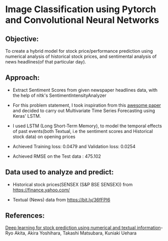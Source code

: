# Image Classification using Pytorch and Convolutional Neural Networks

## Objective: 
To create a hybrid model for stock price/performance prediction using numerical analysis of historical stock prices, and
sentimental analysis of news headlines(of that particular day).


## Approach:

* Extract Sentiment Scores from given newspaper headlines data, with the help of nltk's SentimentIntensityAnalyzer

* For this problem statement, I took inspiration from this [awesome paper](https://www.researchgate.net/publication/306925671_Deep_learning_for_stock_prediction_using_numerical_and_textual_information) and decided to carry out Multivariate Time Series Forecasting using Keras' LSTM.

* I used LSTM (Long Short-Term Memory), to model the temporal effects of past events(both Textual, i.e the sentiment scores and Historical stock data) on opening prices

* Achieved Training loss: 0.0479 and Validation loss: 0.0254

* Achieved RMSE on the Test data : 475.102


## Data used to analyze and predict: 
* Historical stock prices(SENSEX (S&P BSE SENSEX)) from https://finance.yahoo.com/

* Textual (News) data from https://bit.ly/36fFPI6

## References:
[Deep learning for stock prediction using numerical and textual information](https://www.researchgate.net/publication/306925671_Deep_learning_for_stock_prediction_using_numerical_and_textual_information)- Ryo Akita, Akira Yoshihara, Takashi Matsubara, Kuniaki Uehara
